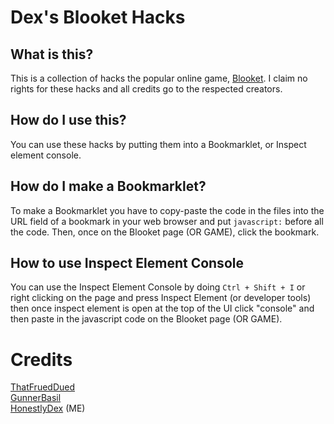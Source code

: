 # Dex's Blooket Hacks<br>

## What is this?<br>

This is a collection of hacks the popular online game, <a href="https://blooket.com">Blooket</a>. I claim no rights for these hacks and all credits go to the respected creators.
## How do I use this?<br>

You can use these hacks by putting them into a Bookmarklet, or Inspect element console.
## How do I make a Bookmarklet?<br>

To make a Bookmarklet you have to copy-paste the code in the files into the URL field of a bookmark in your web browser and put `javascript:` before all the code. Then, once on the Blooket page (OR GAME), click the bookmark.
## How to use Inspect Element Console<br>

You can use the Inspect Element Console by doing `Ctrl + Shift + I` or right clicking on the page and press Inspect Element (or developer tools) then once inspect element is open at the top of the UI click "console" and then paste in the javascript code on the Blooket page (OR GAME).

# Credits<br>

<a href="https://github.com/ThatFruedDued/blooket-hack/">ThatFruedDued</a><br>
<a href="https://github.com/GunnerBasil/">GunnerBasil</a><br>
<a href="https://github.com/HonestlyDex/">HonestlyDex</a> (ME)
